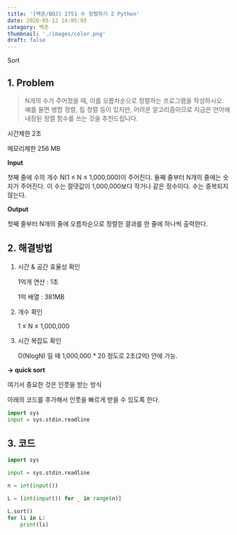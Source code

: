 ```yaml
---
title: '[백준/BOJ] 2751 수 정렬하기 2 Python'
date: 2020-05-12 14:05:93
category: 백준
thumbnail: './images/color.png'
draft: false
---
```


Sort

## 1. Problem <br>
> N개의 수가 주어졌을 때, 이를 오름차순으로 정렬하는 프로그램을 작성하시오. 예를 들면 병합 정렬, 힙 정렬 등이 있지만, 어려운 알고리즘이므로 지금은 언어에 내장된 정렬 함수를 쓰는 것을 추천드립니다.

시간제한 2초

메모리제한 256 MB

**Input**

첫째 줄에 수의 개수 N(1 ≤ N ≤ 1,000,000)이 주어진다. 둘째 줄부터 N개의 줄에는 숫자가 주어진다. 이 수는 절댓값이 1,000,000보다 작거나 같은 정수이다. 수는 중복되지 않는다.

**Output**

첫째 줄부터 N개의 줄에 오름차순으로 정렬한 결과를 한 줄에 하나씩 출력한다.


## 2. 해결방법

1. 시간 & 공간 효율성 확인

    1억개 연산 : 1초

    1억 배열 : 381MB

2. 개수 확인

    1 ≤ N ≤ 1,000,000

3. 시간 복잡도 확인

    O(NlogN) 일 때 1,000,000 * 20 정도로 2초(2억) 안에 가능.

**-> quick sort**

여기서 중요한 것은 인풋을 받는 방식

아래의 코드를 추가해서 인풋을 빠르게 받을 수 있도록 한다.

```python
import sys
input = sys.stdin.readline
```
    

## 3. 코드
```python
import sys

input = sys.stdin.readline

n = int(input())

L = [int(input()) for _ in range(n)]

L.sort()
for li in L:
    print(li)
```